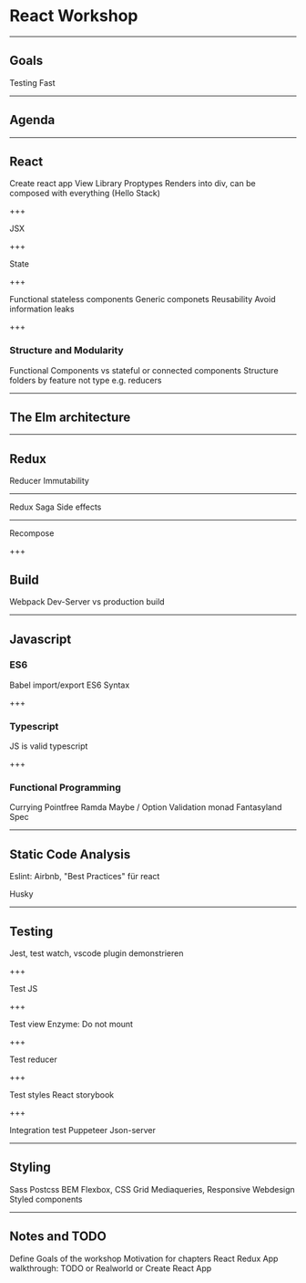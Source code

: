 # React Workshop

---

## Goals

Testing
Fast

---

## Agenda

---

## React

Create react app
View Library
Proptypes
Renders into div, can be composed with everything (Hello Stack)

+++

JSX

+++

State

+++

Functional stateless components
Generic componets
Reusability
Avoid information leaks

+++

### Structure and Modularity

Functional Components vs stateful or connected components
Structure folders by feature not type e.g. reducers

---

## The Elm architecture

---

## Redux

Reducer
Immutability

---

Redux Saga
Side effects

---

Recompose

+++

## Build

Webpack
Dev-Server vs production build

---

## Javascript

### ES6

Babel
import/export
ES6 Syntax

+++

### Typescript

JS is valid typescript

+++

### Functional Programming

Currying Pointfree
Ramda
Maybe / Option
Validation monad
Fantasyland Spec

---

## Static Code Analysis

Eslint: Airbnb, "Best Practices" für react

Husky

---

## Testing

Jest, test watch, vscode plugin demonstrieren

+++

Test JS

+++

Test view
Enzyme: Do not mount

+++

Test reducer

+++

Test styles
React storybook

+++

Integration test
Puppeteer
Json-server

---

## Styling

Sass
Postcss
BEM
Flexbox, CSS Grid
Mediaqueries, Responsive Webdesign
Styled components

---

## Notes and TODO

Define Goals of the workshop
Motivation for chapters
React Redux App walkthrough: TODO or Realworld or Create React App
